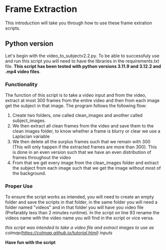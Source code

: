 # Frame Extraction
This introduction will take you through how to use these frame extration scripts.

## Python version
Let's begin with the video_to_subjectv2.2.py. To be able to successfuly use and run this script you will need to have the libraries in the requirements.txt file. **This script has been tested with python versions 3.11.9 and 3.12.2 and .mp4 video files**.
### Functionality
The function of this script is to take a video input and from the video, extract at most 300 frames from the entire video and then from each image get the subject in that image. The program follows the following flow:
1. Create two folders, one called clean_images and another called subject_images.
2. We then extract all clean frames from the video and save them to the clean images folder, to know whether a frame is blurry or clear we use a Laplacian variable
3. We then delete all the surplus frames such that we remain with 300 (This will only happen if the extracted frames are more than 300). This is done in an even version such that we have an even distribution of frames throughout the video
4. From that we get every image from the clean_images folder and extract the subject from each image such that we get the image without most of the background.
### Proper Use
To ensure the script works as intended, you will need to create an empty folder and save the scripts in that folder, in the same folder you will need a folder named "videos" and in that folder you will have you video file (Prefarably less than 2 minutes runtime). In the script on line 93 rename the videos name with the video name you will find in the script or vice versa.

_this script was intended to take a video file and extract images to use as colmap(https://colmap.github.io/tutorial.html) inputs_

**Have fun with the script**